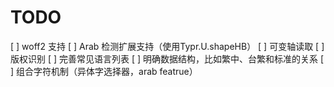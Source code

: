 # TODO

[ ] woff2 支持
[ ] Arab 检测扩展支持（使用Typr.U.shapeHB）
[ ] 可变轴读取
[ ] 版权识别
[ ] 完善常见语言列表
[ ] 明确数据结构，比如繁中、台繁和标准的关系
[ ] 组合字符机制（异体字选择器，arab featrue）